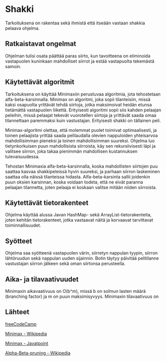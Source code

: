 # Shakki 

Tarkoituksena on rakentaa sekä ihmistä että itseään vastaan shakkia pelaava ohjelma.

## Ratkaistavat ongelmat

Ohjelman tulisi osata päättää paras siirto, kun tavoitteena on eliminoida vastapuolen kuninkaan mahdolliset siirrot ja
estää vastapuolta tekemästä samoin.

## Käytettävät algoritmit

Tarkoituksena on käyttää Minimaxiin perustuvaa algoritmia, jota tehostetaan alfa-beta-karsinnalla. Minimax on algoritmi, 
joka sopii tilanteisiin, missä kaksi osapuolta yrittävät tehdä siirtoja, jotka maksimoivat heidän etunsa tietämättä vastapuolen 
liikettä. Erityisesti algoritmi sopii siis kahden pelaajan peleihin, missä pelaajat tekevät vuorotellen siirtoja ja yrittävät 
saada omaa tilannettaan paremmaksi kuin vastustajan. Erityisesti shakki on tällainen peli. 

Minimax-algoritmi olettaa, että molemmat puolet toimivat optimaalisesti, ja toinen pelaajista yrittää saada pelilaudalla olevien 
nappuloiden yhteisarvoa mahdollisimman pieneksi ja toinen mahdollisimman suureksi. Ohjelma luo tietynkorkuisen puun mahdollisista 
siirroista, käy sen rekursiivisesti läpi ja valitsee siirron, joka takaa pienimmän mahdollisen kustannuksen tulevaisuudessa.

Tehostan Minimaxia alfa-beta-karsinnalla, koska mahdollisten siirtojen puu saattaa kasvaa shakkipeleissä hyvin suureksi, ja 
parhaan siirron laskeminen saattaa olla näissä tilanteissa hidasta. Alfa-beta-karsinta sallii joidenkin puun oksien karsinnan, 
koska voidaan todeta, että ne eivät paranna pelaajan tilannetta, joten pelaaja ei koskaan valitse mitään niiden siirroista. 

## Käytettävät tietorakenteet

Ohjelma käyttää alussa Javan HashMap- sekä ArrayList-tietorakenteita, joten kehitän tietorakenteet, jotka vastaavat näitä ja 
korvaavat tarvittavat toiminnallisuudet.

## Syötteet

Ohjelma saa syötteenä vastapuolen värin, siirretyn nappulan tyypin, siirron lähtöruudun sekä nappulan uuden sijainnin. Botin 
täytyy päivitää pelitilanne vastustajan siirron jälkeen sekä oman siirtonsa perusteella. 

## Aika- ja tilavaativuudet

Minimaxin aikavaativuus on O(b^m), missä b on solmun lasten määrä (branching factor) ja m on puun maksimisyvyys. 
Minimaxin tilavaativuus on 

## Lähteet 

[freeCodeCamp](https://www.freecodecamp.org/news/simple-chess-ai-step-by-step-1d55a9266977/)

[Minimax - Wikipedia](https://en.wikipedia.org/wiki/Minimax)

[Minimax - Javatpoint](https://www.javatpoint.com/mini-max-algorithm-in-ai)

[Alpha-Beta-pruning - Wikipedia](https://en.wikipedia.org/wiki/Alpha%E2%80%93beta_pruning)
